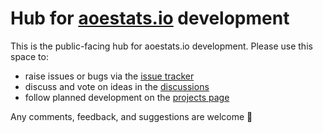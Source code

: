 # Hub for [aoestats.io](https://aoestats.io) development

This is the public-facing hub for aoestats.io development. Please use this space to:
* raise issues or bugs via the [issue tracker](https://github.com/jerkeeler/aoestats-redux-issues/issues)
* discuss and vote on ideas in the [discussions](https://github.com/jerkeeler/aoestats-redux-issues/discussions)
* follow planned development on the [projects page](https://github.com/jerkeeler/aoestats-redux-issues/projects?query=is%3Aopen)

Any comments, feedback, and suggestions are welcome 🙂
